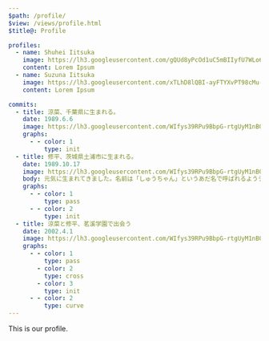 ```yaml
---
$path: /profile/
$view: /views/profile.html
$title@: Profile

profiles:
  - name: Shuhei Iitsuka
    image: https://lh3.googleusercontent.com/gQUd8yPcOd1uC5mBIIyfU7WLo6LBBSQ1t0taxuHEqIhhkJ5QuaQcE8a4p0wpJRiX-yzw_FzsZwj9W2dN4AvBzMOJdbi-leX-zGRNsm-dQeE4gBKhrs4HepnXuDgn9bhI9HFqHXqtrwOHTjoQHdOCKHg0VmPcvKaCz9O-2dtQRqI8N2ErOcFm0Sn-Yc5tZEZyxxNrol-F5SwhdhMbBFOMaCat5axGgJruu06yHa8VPwlzjKywvMpwFS7B3g0FL19YsjXDbdhpSUrxUUG4KktJ7RXvZa6ftx_cOG5sOYM56VMbXb1VIVvjh9dupSd-AeWJouXzUUykQDa8TAAu2Xkn-DeQWAY4cbtSVeXTC-w5VtEd47DpBD68fkxpnIM363R4-ZhfTS9uHcehuYkhJy8AgEGJj4YAcowcLoYajvK1YVWaWvqyHt7nyFnG2rFg4NjHmF-Rvd_I_02EdFH9uXAJZ5_m2pqSy8cLGuD1yEHW7bN8Nhjsyf-lG6wffO_RrxVlmQoMa9JRnlZQPnoUj20bEminPLu9m0Sqt96ciT7qyKAV9JXnmg-q3uFwY6BCPW_TfkM01LipgyRucDCk3lmIo6wrQG95PfdtyyYRqd4ZR-vxumfBjibmHTPg2B9WOsc6UXs7kCXZl3o_TPGn_P5x9jPNlvJ-nFRSZM4L=rj
    content: Lorem Ipsum
  - name: Suzuna Iitsuka
    image: https://lh3.googleusercontent.com/xTLhD8lQBI-ayFTYXvPT98cMu-3pIcrE0cKxXPjBYiBSmwbCahrppk5NGyFlIfqIomq1YreMD8TYF8XIa4t0XMIu_7c36z0L0KuLR4llFFB4Gazs_ZZseXKj_8YeQd9ByZyUMfLogDXxvzyyFzM_0NuAe4uS2TZ8yTd7EEji73V2oCW61ReUsmq7m06FW51nFJ2e4fLd8sO4vzJ7LJEcyOsqDX0glN3Us9WKl0Sis3yMY3XJ4A7kKmx50E1xdb6nziND_wUVKnb-2gffvrGcbICUJrAR8O5OLR8thpp6tvH8aRJEZS3naQG_bQVK4QMIRHpPjIm3bQQLKHZpuw08hzVixHO4XkoLp2sU_L0zURp_qpzvsnVVe0c3RHmIL2NIY1zjP-7gZ3Roo5YizXs_Owh25nb4jf6jRfXdiudkJGSEovJDu1xIoNtDv9mBW2e7Jg01ommibxbpmEkWU8BHdtcR4u5pCl8YcbvGuew_RJXWqrMKtNpaP-bX3f3PvhFOiI4NMyiEPGXfFEVtmhgZkWKz21rBtzq-KvnbXPd4MxNBdFxOHi38DW2JFAV64MZ_GmBq9UAq70KrCPzM1JljAHDwV66bTLg0rAL41507CKhmkB7f2VUxHmvqhxCPu208SL1OZb5V8V4eYMldNWmhJXhwANDw7RQcBFyl=rj
    content: Lorem Ipsum

commits:
  - title: 涼菜、千葉県に生まれる。
    date: 1989.6.6
    image: https://lh3.googleusercontent.com/WIfys39RPu9BbpG-rtgUyM1nB0V77mNjgs4eX_6dJPX_jYvn04qfJ7jZtvk9JwlGC1ycDZ1P6IqJuW1qcMz72ULWK5CR8wprpHDpNTmff3gw2yi6R75m56ZBcCusmfqNKNov2ycX5jwoC1TGNPaerZk6CH6sMfLFwKItDF5-D_eHStwp3IRiGHm9xxFF7BS3ZjSei_QFhtNSjWY0fh_2N91ZfWMO-amceuNpCaK53d6BIa3Zgoz6Rg0HkBG4yyat5uIrp-r3OKWTog7OVYMrj7BmDLJpXgZfpovE5e8GBCVdhwaNPyCYAGX4rDhP1lTXMe3MmoUbv2dvzn-ObKedx-JvBWljm5nObx6WdeZFFL7-CO8Cguwq90FKaAW58pP8Td_27Yze3_Fs7sfHF1RcRTcf-JdoapdpfUI7P-iG_ImKbEOb5I8iw4tjnfwqvCnRksqU_RQqFHAGfW5yztp7QfX0-o_HE-iIKikaGv4vyMy0axqDDpsafzfvyWmJo1WNVDde-vGyD5MLYl4OfUvCT_a27DJokaQQTnlV0WxoidHqdC-SM2lUvG38wmhe6l4_DN2Q0GcAc51FQeB9fKus9_t2b5Fqt0aO0norQLGMj5T50P7Qo0gaAqlr4S9Xyr-V5vtc5G4xXtcaNsJF7ozf8ZvhQdy60WGOOxtw=w400-c
    graphs:
      - - color: 1
          type: init
  - title: 修平、茨城県土浦市に生まれる。
    date: 1989.10.17
    image: https://lh3.googleusercontent.com/WIfys39RPu9BbpG-rtgUyM1nB0V77mNjgs4eX_6dJPX_jYvn04qfJ7jZtvk9JwlGC1ycDZ1P6IqJuW1qcMz72ULWK5CR8wprpHDpNTmff3gw2yi6R75m56ZBcCusmfqNKNov2ycX5jwoC1TGNPaerZk6CH6sMfLFwKItDF5-D_eHStwp3IRiGHm9xxFF7BS3ZjSei_QFhtNSjWY0fh_2N91ZfWMO-amceuNpCaK53d6BIa3Zgoz6Rg0HkBG4yyat5uIrp-r3OKWTog7OVYMrj7BmDLJpXgZfpovE5e8GBCVdhwaNPyCYAGX4rDhP1lTXMe3MmoUbv2dvzn-ObKedx-JvBWljm5nObx6WdeZFFL7-CO8Cguwq90FKaAW58pP8Td_27Yze3_Fs7sfHF1RcRTcf-JdoapdpfUI7P-iG_ImKbEOb5I8iw4tjnfwqvCnRksqU_RQqFHAGfW5yztp7QfX0-o_HE-iIKikaGv4vyMy0axqDDpsafzfvyWmJo1WNVDde-vGyD5MLYl4OfUvCT_a27DJokaQQTnlV0WxoidHqdC-SM2lUvG38wmhe6l4_DN2Q0GcAc51FQeB9fKus9_t2b5Fqt0aO0norQLGMj5T50P7Qo0gaAqlr4S9Xyr-V5vtc5G4xXtcaNsJF7ozf8ZvhQdy60WGOOxtw=w400-c
    body: 元気に生まれてきました。名前は「しゅうちゃん」というあだ名で呼ばれるようデザインされています。
    graphs:
      - - color: 1
          type: pass
      - - color: 2
          type: init
  - title: 涼菜と修平、茗溪学園で出会う
    date: 2002.4.1
    image: https://lh3.googleusercontent.com/WIfys39RPu9BbpG-rtgUyM1nB0V77mNjgs4eX_6dJPX_jYvn04qfJ7jZtvk9JwlGC1ycDZ1P6IqJuW1qcMz72ULWK5CR8wprpHDpNTmff3gw2yi6R75m56ZBcCusmfqNKNov2ycX5jwoC1TGNPaerZk6CH6sMfLFwKItDF5-D_eHStwp3IRiGHm9xxFF7BS3ZjSei_QFhtNSjWY0fh_2N91ZfWMO-amceuNpCaK53d6BIa3Zgoz6Rg0HkBG4yyat5uIrp-r3OKWTog7OVYMrj7BmDLJpXgZfpovE5e8GBCVdhwaNPyCYAGX4rDhP1lTXMe3MmoUbv2dvzn-ObKedx-JvBWljm5nObx6WdeZFFL7-CO8Cguwq90FKaAW58pP8Td_27Yze3_Fs7sfHF1RcRTcf-JdoapdpfUI7P-iG_ImKbEOb5I8iw4tjnfwqvCnRksqU_RQqFHAGfW5yztp7QfX0-o_HE-iIKikaGv4vyMy0axqDDpsafzfvyWmJo1WNVDde-vGyD5MLYl4OfUvCT_a27DJokaQQTnlV0WxoidHqdC-SM2lUvG38wmhe6l4_DN2Q0GcAc51FQeB9fKus9_t2b5Fqt0aO0norQLGMj5T50P7Qo0gaAqlr4S9Xyr-V5vtc5G4xXtcaNsJF7ozf8ZvhQdy60WGOOxtw=w400-c
    graphs:
      - - color: 1
          type: pass
        - color: 2
          type: cross
        - color: 3
          type: init
      - - color: 2
          type: curve
---
```


This is our profile.
